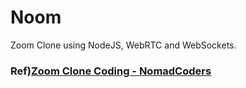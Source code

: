 # Noom

Zoom Clone using NodeJS, WebRTC and WebSockets.

### Ref)[Zoom Clone Coding - NomadCoders](https://nomadcoders.co/noom)
